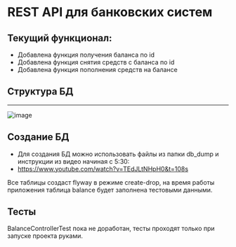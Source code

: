 # REST API для банковских систем

## Текущий функционал:
* Добавлена функция получения баланса по id
* Добавлена функция снятия средств с баланса по id
* Добавлена функция пополнения средств на балансе

## Структура БД
---
![image](https://user-images.githubusercontent.com/101549336/233827952-2df40d7f-6e55-4eb8-abfa-e9c1749e598c.png)

## Создание БД
* Для создания БД можно использовать файлы из папки db_dump и инструкции из видео начиная с 5:30:
* https://www.youtube.com/watch?v=TEdJLtNHpH0&t=108s

Все таблицы создаст flyway в режиме create-drop, на время работы приложения таблица balance будет заполнена тестовыми данными.

## Тесты
BalanceControllerTest пока не доработан, тесты проходят только при запуске проекта руками.
